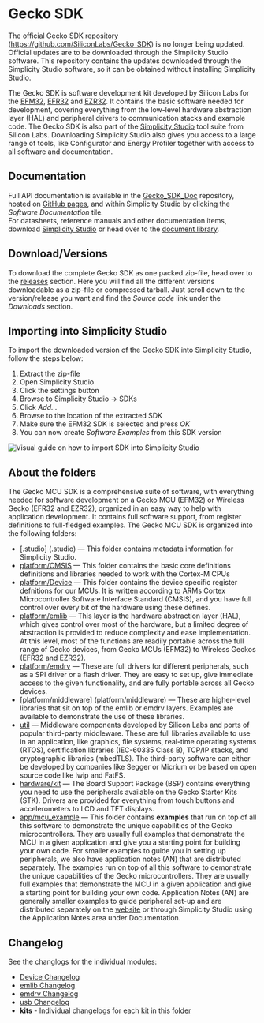 Gecko SDK
=========

The official Gecko SDK repository (https://github.com/SiliconLabs/Gecko_SDK) is no longer being updated.
Official updates are to be downloaded through the Simplicity Studio software. This repository contains
the updates downloaded through the Simplicity Studio software, so it can be obtained without 
installing Simplicity Studio.


The Gecko SDK is software development kit developed by Silicon Labs for the [EFM32](http://www.silabs.com/products/mcu/32-bit/Pages/32-bit-microcontrollers.aspx), [EFR32](https://www.silabs.com/products/wireless/Pages/wireless-gecko-iot-connectivity-portfolio.aspx) and [EZR32](http://www.silabs.com/products/wireless/proprietary/Pages/proprietary-wireless-protocols.aspx). It contains the basic software needed for development, covering everything from the low-level hardware abstraction layer (HAL) and peripheral drivers to communication stacks and example code.
The Gecko SDK is also part of the [Simplicity Studio](http://www.silabs.com/simplicity) tool suite from Silicon Labs. Downloading Simplicity Studio also gives you access to a large range of tools, like Configurator and Energy Profiler together with access to all software and documentation.


Documentation
-------------

Full API documentation is available in the [Gecko_SDK_Doc](https://github.com/SiliconLabs/Gecko_SDK_Doc) repository, hosted on [GitHub pages](http://siliconlabs.github.io/Gecko_SDK_Doc/), and within Simplicity Studio by clicking the *Software Documentation* tile.  
For datasheets, reference manuals and other documentation items, download [Simplicity Studio](http://www.silabs.com/simplicity) or head over to the [document library](http://www.silabs.com/support/pages/document-library.aspx?p=MCUs--32-bit).

Download/Versions
-----------------

To download the complete Gecko SDK as one packed zip-file, head over to the [releases](https://github.com/SiliconLabs/Gecko_SDK/releases) section. Here you will find all the different versions downloadable as a zip-file or compressed tarball. Just scroll down to the version/release you want and find the *Source code* link under the *Downloads* section.

Importing into Simplicity Studio
--------------------------------

To import the downloaded version of the Gecko SDK into Simplicity Studio, follow the steps below:

1. Extract the zip-file
2. Open Simplicity Studio
3. Click the settings button
4. Browse to Simplicity Studio -> SDKs
5. Click *Add...*
6. Browse to the location of the extracted SDK
7. Make sure the EFM32 SDK is selected and press *OK*
8. You can now create *Software Examples* from this SDK version

![Visual guide on how to import SDK into Simplicity Studio](https://github.com/SiliconLabs/Gecko_SDK/raw/master/Gecko_SDK_SS_import.png)


About the folders
-----------------

The Gecko MCU SDK is a comprehensive suite of software, with everything needed for software development on a Gecko MCU (EFM32) or Wireless Gecko (EFR32 and EZR32), organized in an easy way to help with application development. It contains full software support, from register definitions to full-fledged examples.
The Gecko MCU SDK is organized into the following folders:
* [.studio] (.studio) — This folder contains metadata information for Simplicity Studio.
* [platform/CMSIS](platform/CMSIS) — This folder contains the basic core definitions definitions and libraries needed to work with the Cortex-M CPUs
* [platform/Device](platform/Device) — This folder contains the device specific register defnitions for our MCUs. It is written according to ARMs Cortex Microcontroller Software Interface Standard (CMSIS), and you have full control over every bit of the hardware using these defines.
* [platform/emlib](platform/emlib) — This layer is the hardware abstraction layer (HAL), which gives control over most of the hardware, but a limited degree of abstraction is provided to reduce complexity and ease implementation. At this level, most of the functions are readily portable across the full range of Gecko devices, from Gecko MCUs (EFM32) to Wireless Geckos (EFR32 and EZR32).
* [platform/emdrv](platform/emdrv) — These are full drivers for different peripherals, such as a SPI driver or a flash driver. They are easy to set up, give immediate access to the given functionality, and are fully portable across all Gecko devices.
* [platform/middleware] (platform/middleware) — These are higher-level libraries that sit on top of the emlib or emdrv layers. Examples are available to demonstrate the use of these libraries.
* [util](util) — Middleware components developed by Silicon Labs and ports of popular third-party middleware. These are full libraries available to use in an application, like graphics, file systems, real-time operating systems (RTOS), certification libraries (IEC-60335 Class B), TCP/IP stacks, and cryptographic libraries (mbedTLS). The third-party software can either be developed by companies like Segger or Micrium or be based on open source code like lwip and FatFS.
* [hardware/kit](hardware/kit) — The Board Support Package (BSP) contains everything you need to use the peripherals available on the Gecko Starter Kits (STK). Drivers are provided for everything from touch buttons and accelerometers to LCD and TFT displays.  
* [app/mcu_example](app/mcu_example) — This folder contains **examples** that run on top of all this software to demonstrate the unique capabilities of the Gecko microcontrollers. They are usually full examples that demonstrate the MCU in a given application and give you a starting point for building your own code. For smaller examples to guide you in setting up peripherals, we also have application notes (AN) that are distributed separately. The examples run on top of all this software to demonstrate the unique capabilities of the Gecko microcontrollers. They are usually full examples that demonstrate the MCU in a given application and give a starting point for building your own code. Application Notes (AN) are generally smaller examples to guide peripheral set-up and are distributed separately on the [website](www.silabs.com/32bit-appnotes) or through Simplicity Studio using the Application Notes area under Documentation.

Changelog
---------
See the changlogs for the individual modules:
* [Device Changelog](platform/Device/Changes-Device.txt)
* [emlib Changelog](platform/emlib/Changes_emlib.txt)
* [emdrv Changelog](platform/emdrv/Changes-emdrv.txt)
* [usb Changelog](platform/middleware/usb_gecko/Changes_usb.txt)
* **kits** - Individual changelogs for each kit in this [folder](hardware/kit)
